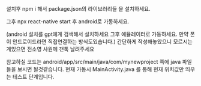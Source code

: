 설치후 npm i 해서 package.json의 라이브러리들 을 설치하세요.

그후 npx react-native start 후 android로 가동하세요.

(android 설치를 gpt에게 검색해서 설치하세요 그후 에뮬레이터로 가동하세요. 만약 폰이 안드로이드라면 직접연결하는 방식도있습니다.)
간단하게 작성해놓았으니 모르시는게있으면
전소영 사원께 갠톡 날려주세요


참고하실 코드는 
android/app/src/main/java/com/mynewproject 쪽에 java 파일들을 보시면 될것같습니다.
현재 가동시 MainActivity.java 를 통해 현재 위치값만 띄우는 테스트 단계입니다.
